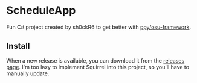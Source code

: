 # ScheduleApp
Fun C# project created by sh0ckR6 to get better with [ppy/osu-framework](https://github.com/ppy/osu-framework).

## Install
When a new release is available, you can download it from the [releases page](https://github.com/sh0ckR6/ScheduleApp/releases/latest). I'm too lazy to implement Squirrel into this project, so you'll have to manually update.
